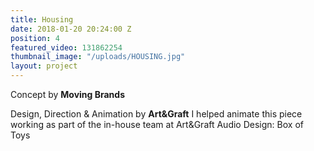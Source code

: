 ```yaml
---
title: Housing
date: 2018-01-20 20:24:00 Z
position: 4
featured_video: 131862254
thumbnail_image: "/uploads/HOUSING.jpg"
layout: project
---
```


Concept by **Moving Brands**

Design, Direction & Animation by **Art&Graft**
I helped animate this piece working as part of the in-house team at Art&Graft
Audio Design: Box of Toys